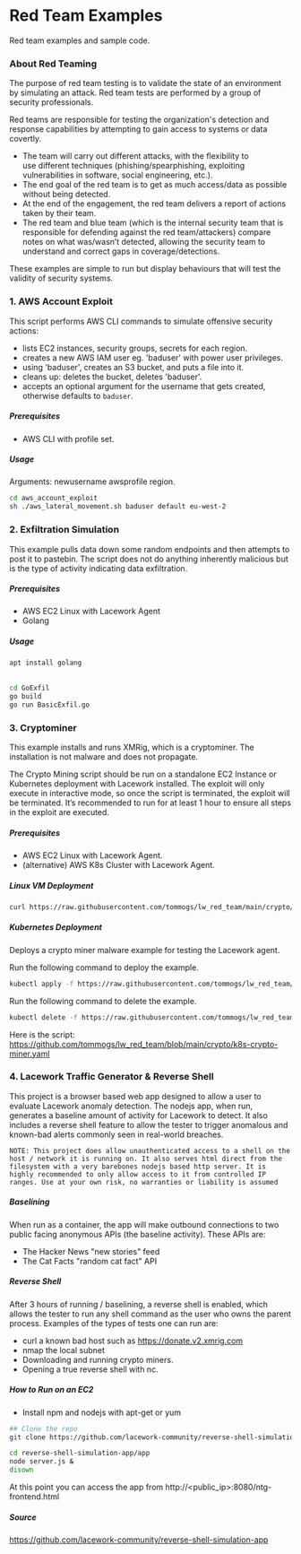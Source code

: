 # Red Team Examples
Red team examples and sample code.  
  
### About Red Teaming
The purpose of red team testing is to validate the state of an environment by simulating an attack. Red team tests are performed by a group of security professionals.  
  
Red teams are responsible for testing the organization's detection and response capabilities by attempting to gain access to systems or data covertly.   
  - The team will carry out different attacks, with the flexibility to use different techniques (phishing/spearphishing, exploiting vulnerabilities in software, social engineering, etc.).   
  - The end goal of the red team is to get as much access/data as possible without being detected.   
  - At the end of the engagement, the red team delivers a report of actions taken by their team.  
  - The red team and blue team (which is the internal security team that is responsible for defending against the red team/attackers) compare notes on what was/wasn’t detected, allowing the security team to understand and correct gaps in coverage/detections.  
    
These examples are simple to run but display behaviours that will test the validity of security systems.   
  
### 1. AWS Account Exploit  
  
This script performs AWS CLI commands to simulate offensive security actions:   
  - lists EC2 instances, security groups, secrets for each region. 
  - creates a new AWS IAM user eg. 'baduser' with power user privileges.    
  - using 'baduser', creates an S3 bucket, and puts a file into it.  
  - cleans up: deletes the bucket, deletes 'baduser'.
  - accepts an optional argument for the username that gets created, otherwise defaults to `baduser`. 
  
##### Prerequisites
  - AWS CLI with profile set. 

##### Usage
Arguments: newusername awsprofile region. 
  
```bash 
cd aws_account_exploit
sh ./aws_lateral_movement.sh baduser default eu-west-2
```
  
### 2. Exfiltration Simulation
  
This example pulls data down some random endpoints and then attempts to post it to pastebin. The script does not do anything inherently malicious but is the type of activity indicating data exfiltration.  
  
##### Prerequisites
  - AWS EC2 Linux with Lacework Agent
  - Golang 
  
##### Usage
```bash
apt install golang
  
  
cd GoExfil
go build
go run BasicExfil.go
```
  
### 3. Cryptominer
  
This example installs and runs XMRig, which is a cryptominer. The installation is not malware and does not propagate. 
  
The Crypto Mining script should be run on a standalone EC2 Instance or Kubernetes deployment with Lacework installed. The exploit will only execute in interactive mode, so once the script is terminated, the exploit will be terminated. It’s recommended to run for at least 1 hour to ensure all steps in the exploit are executed.  
  
##### Prerequisites
  - AWS EC2 Linux with Lacework Agent.  
  - (alternative) AWS K8s Cluster with Lacework Agent.  
  
##### Linux VM Deployment
```bash
curl https://raw.githubusercontent.com/tommogs/lw_red_team/main/crypto/install-demo-1.sh -o install-demo-1.sh; sh install-demo-1.sh;
```
  
##### Kubernetes Deployment
Deploys a crypto miner malware example for testing the Lacework agent. 
  
Run the following command to deploy the example.  
```bash
kubectl apply -f https://raw.githubusercontent.com/tommogs/lw_red_team/main/crypto/k8s-crypto-miner.yaml
```
  
Run the following command to delete the example.  

```bash
kubectl delete -f https://raw.githubusercontent.com/tommogs/lw_red_team/main/crypto/k8s-crypto-miner.yaml
```
Here is the script:  
https://github.com/tommogs/lw_red_team/blob/main/crypto/k8s-crypto-miner.yaml
  
### 4. Lacework Traffic Generator & Reverse Shell
This project is a browser based web app designed to allow a user to evaluate Lacework anomaly detection. The nodejs app, when run, generates a baseline amount of activity for Lacework to detect. It also includes a reverse shell feature to allow the tester to trigger anomalous and known-bad alerts commonly seen in real-world breaches.

```
NOTE: This project does allow unauthenticated access to a shell on the host / network it is running on. It also serves html direct from the filesystem with a very barebones nodejs based http server. It is highly recommended to only allow access to it from controlled IP ranges. Use at your own risk, no warranties or liability is assumed
```
##### Baselining
When run as a container, the app will make outbound connections to two public facing anonymous APIs (the baseline activity). These APIs are:  
  - The Hacker News "new stories" feed
  - The Cat Facts "random cat fact" API
  
##### Reverse Shell
After 3 hours of running / baselining, a reverse shell is enabled, which allows the tester to run any shell command as the user who owns the parent process. Examples of the types of tests one can run are:  
  - curl a known bad host such as https://donate.v2.xmrig.com  
  - nmap the local subnet   
  - Downloading and running crypto miners.  
  - Opening a true reverse shell with nc. 

##### How to Run on an EC2
  - Install npm and nodejs with apt-get or yum
```bash
## Clone the repo
git clone https://github.com/lacework-community/reverse-shell-simulation-app.git reverse-shell-simulation-app

cd reverse-shell-simulation-app/app
node server.js &
disown
```
At this point you can access the app from http://<public_ip>:8080/ntg-frontend.html  
  
##### Source
https://github.com/lacework-community/reverse-shell-simulation-app
  
  
  

